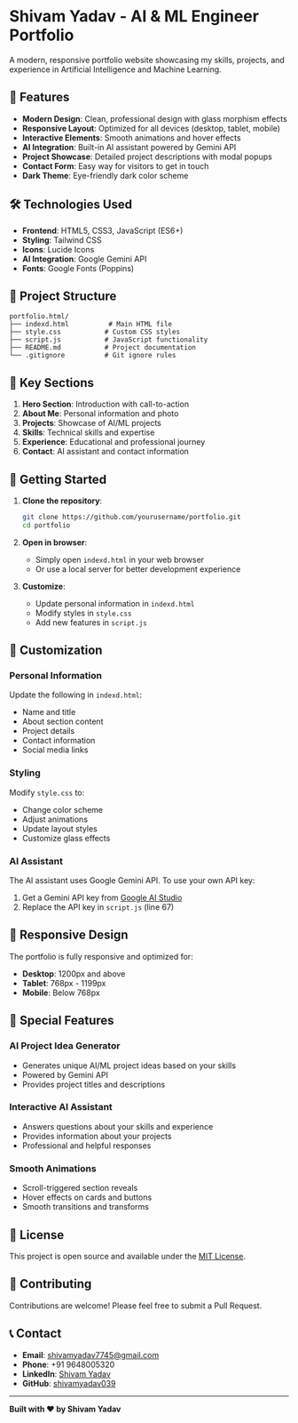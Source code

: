 # Shivam Yadav - AI & ML Engineer Portfolio

A modern, responsive portfolio website showcasing my skills, projects, and experience in Artificial Intelligence and Machine Learning.

## 🚀 Features

- **Modern Design**: Clean, professional design with glass morphism effects
- **Responsive Layout**: Optimized for all devices (desktop, tablet, mobile)
- **Interactive Elements**: Smooth animations and hover effects
- **AI Integration**: Built-in AI assistant powered by Gemini API
- **Project Showcase**: Detailed project descriptions with modal popups
- **Contact Form**: Easy way for visitors to get in touch
- **Dark Theme**: Eye-friendly dark color scheme

## 🛠️ Technologies Used

- **Frontend**: HTML5, CSS3, JavaScript (ES6+)
- **Styling**: Tailwind CSS
- **Icons**: Lucide Icons
- **AI Integration**: Google Gemini API
- **Fonts**: Google Fonts (Poppins)

## 📁 Project Structure

```
portfolio.html/
├── indexd.html          # Main HTML file
├── style.css           # Custom CSS styles
├── script.js           # JavaScript functionality
├── README.md           # Project documentation
└── .gitignore          # Git ignore rules
```

## 🎯 Key Sections

1. **Hero Section**: Introduction with call-to-action
2. **About Me**: Personal information and photo
3. **Projects**: Showcase of AI/ML projects
4. **Skills**: Technical skills and expertise
5. **Experience**: Educational and professional journey
6. **Contact**: AI assistant and contact information

## 🚀 Getting Started

1. **Clone the repository**:
   ```bash
   git clone https://github.com/yourusername/portfolio.git
   cd portfolio
   ```

2. **Open in browser**:
   - Simply open `indexd.html` in your web browser
   - Or use a local server for better development experience

3. **Customize**:
   - Update personal information in `indexd.html`
   - Modify styles in `style.css`
   - Add new features in `script.js`

## 🔧 Customization

### Personal Information
Update the following in `indexd.html`:
- Name and title
- About section content
- Project details
- Contact information
- Social media links

### Styling
Modify `style.css` to:
- Change color scheme
- Adjust animations
- Update layout styles
- Customize glass effects

### AI Assistant
The AI assistant uses Google Gemini API. To use your own API key:
1. Get a Gemini API key from [Google AI Studio](https://makersuite.google.com/app/apikey)
2. Replace the API key in `script.js` (line 67)

## 📱 Responsive Design

The portfolio is fully responsive and optimized for:
- **Desktop**: 1200px and above
- **Tablet**: 768px - 1199px
- **Mobile**: Below 768px

## 🌟 Special Features

### AI Project Idea Generator
- Generates unique AI/ML project ideas based on your skills
- Powered by Gemini API
- Provides project titles and descriptions

### Interactive AI Assistant
- Answers questions about your skills and experience
- Provides information about your projects
- Professional and helpful responses

### Smooth Animations
- Scroll-triggered section reveals
- Hover effects on cards and buttons
- Smooth transitions and transforms

## 📄 License

This project is open source and available under the [MIT License](LICENSE).

## 🤝 Contributing

Contributions are welcome! Please feel free to submit a Pull Request.

## 📞 Contact

- **Email**: shivamyadav7745@gmail.com
- **Phone**: +91 9648005320
- **LinkedIn**: [Shivam Yadav](https://www.linkedin.com/in/shivam-yadav-b17395294/)
- **GitHub**: [shivamyadav039](https://github.com/shivamyadav039)

---

**Built with ❤️ by Shivam Yadav**

